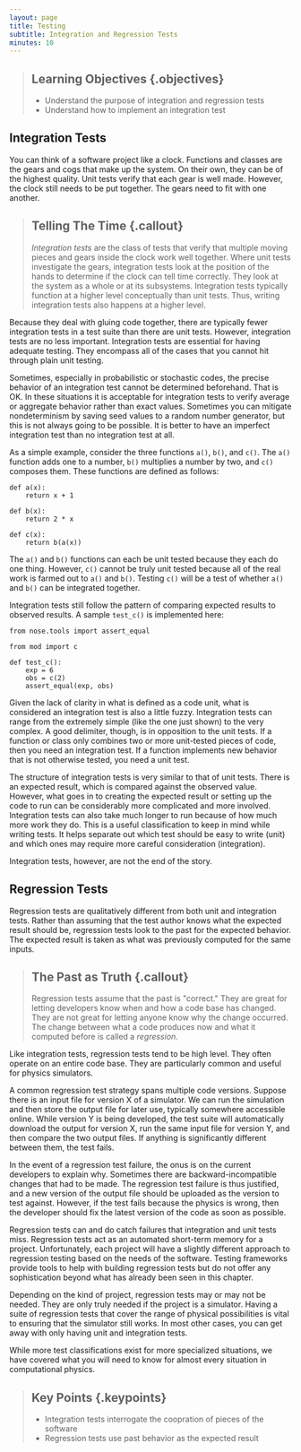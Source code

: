 ```yaml
---
layout: page
title: Testing
subtitle: Integration and Regression Tests
minutes: 10
---
```

> ## Learning Objectives {.objectives}
> 
> *   Understand the purpose of integration and regression tests
> *   Understand how to implement an integration test


## Integration Tests

You can think of a software project like a clock. Functions and classes are
the gears and cogs that make up the system. On their own, they can be of the highest
quality. Unit tests verify that each gear is well made. However, the clock still
needs to be put together. The gears need to fit with one another.

> ## Telling The Time {.callout}
> 
> _Integration tests_ are the class of tests that verify that multiple moving
> pieces and gears inside the clock work well together. Where unit tests
> investigate the gears, integration tests look at the position of the hands to
> determine if the clock can tell time correctly.  They look at the system as a
> whole or at its subsystems.  Integration tests typically function at a higher
> level conceptually than unit tests.  Thus, writing integration tests also
> happens at a higher level.

Because they deal with gluing code together, there are typically fewer
integration tests in a test suite than there are unit tests.  However, integration
tests are
no less important. Integration tests are essential for having adequate testing.
They encompass all of the cases that you cannot hit through plain unit testing.

Sometimes, especially in probabilistic or stochastic codes, the precise behavior
of an integration test cannot be determined beforehand.  That is OK. In these
situations it is acceptable for integration tests to verify average or aggregate
behavior rather than exact values. Sometimes you can mitigate nondeterminism by saving
seed values to a random number generator, but this is not always going to be possible.
It is better to have an imperfect integration test than no integration test
at all.


As a simple example, consider the three functions `a()`, `b()`,
and `c()`.  The `a()` function adds one to a number, `b()` multiplies a number
by two, and `c()` composes them.  These functions are defined as follows:

~~~ {.python}
def a(x):
    return x + 1

def b(x):
    return 2 * x

def c(x):
    return b(a(x))
~~~

The `a()` and `b()` functions can each be unit tested because they each do one thing.
However, `c()` cannot be truly unit tested because all of the real work is farmed
out to `a()` and `b()`. Testing `c()` will be a test of whether `a()` and
`b()` can be integrated together.

Integration tests still follow the pattern
of comparing expected results to observed results. A sample `test_c()` is implemented here:

~~~ {.python}
from nose.tools import assert_equal

from mod import c

def test_c():
    exp = 6
    obs = c(2)
    assert_equal(exp, obs)
~~~

Given the lack of clarity in what is defined as a code unit, what is considered an
integration test is also a little fuzzy.  Integration
tests can range from the extremely simple
(like the one just shown) to the very complex.
A good delimiter, though, is in opposition to the unit
tests.  If a function or class only combines two or more unit-tested pieces of code, then you need an integration test. If a function implements new behavior
that is not otherwise tested, you need a unit test.

The structure of integration tests is very similar to that of unit tests. There
is an expected result, which is compared against the observed value. However,
what goes in to creating the expected result or setting up the code to run
can be considerably more complicated and more involved.  Integration tests
can also take much longer to run because of how much more work they do. This is a
useful classification to keep in mind while writing tests. It helps separate out
which test should be easy to write (unit) and which ones may require more
careful consideration (integration).

Integration tests, however, are not the end of the story.

## Regression Tests

Regression tests are qualitatively different from
both unit and integration tests. Rather than assuming that the test author knows what
the expected result should be, regression tests look to the past for the 
expected behavior. The expected
result is taken as what was previously computed for the same inputs. 

> ## The Past as Truth {.callout}
> Regression tests assume that the past is "correct." They are great for 
> letting developers know when and how a code base has changed. They are not 
> great for letting anyone know why the change occurred. The change between 
> what a code produces now and what it computed before is called a 
> _regression_.

Like integration tests, regression tests tend to be high level. They often
operate on an entire code base. They are particularly common and useful for
physics simulators.

A common regression test strategy spans multiple code versions. Suppose there
is an input file for version X of a simulator. We can run the simulation
and then store the output file for later use, typically somewhere accessible online.
While version Y is being developed, the test suite will automatically download
the output for version X, run the same input file for version Y, and then
compare the two output files.  If anything
is significantly different between them, the test fails.

In the event of a regression test failure, the onus is on the current developers
to explain why.  Sometimes there are backward-incompatible changes that had to be
made. The regression test failure is thus justified, and a new version of the
output file should be uploaded as the version to test against.
However, if the test fails because the physics is wrong, then the developer should
fix the latest version of the code as soon as possible.

Regression tests can and do catch failures that integration and unit tests miss.
Regression tests act as an automated short-term
memory for a project.  Unfortunately, each project will have a slightly different
approach to regression testing based on the needs of the software. Testing
frameworks provide tools to help with building regression tests but do not offer
any sophistication beyond what has already been seen in this chapter.

Depending on the kind of project, regression tests may or may not be needed.
They are only truly needed if the project is a simulator.
Having a suite of
regression tests that cover the range of physical possibilities is vital
to ensuring that the simulator still works.
In most other cases, you can get away with only having unit and integration
tests.

While more test classifications exist for more specialized situations, we have covered
what you will need to know for almost every situation in computational physics.

> ## Key Points {.keypoints}
>
> -   Integration tests interrogate the coopration of pieces of the software
> -   Regression tests use past behavior as the expected result
